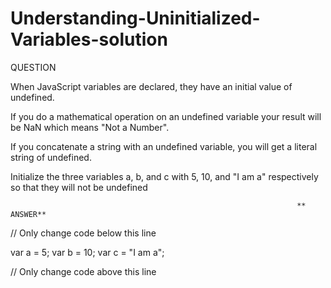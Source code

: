 # Understanding-Uninitialized-Variables-solution
QUESTION


When JavaScript variables are declared, they have an initial value of undefined.

If you do a mathematical operation on an undefined variable your result will be NaN which means "Not a Number".

If you concatenate a string with an undefined variable, you will get a literal string of undefined.

Initialize the three variables a, b, and c with 5, 10, and "I am a" respectively so that they will not be undefined


                                                                    ** ANSWER**

// Only change code below this line

var a = 5;
var b = 10;
var c = "I am a";

// Only change code above this line
